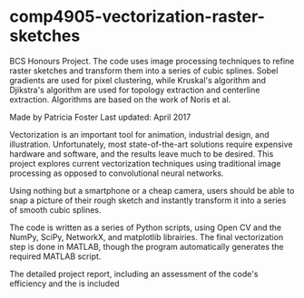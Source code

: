 # comp4905-vectorization-raster-sketches
BCS Honours Project. The code uses image processing techniques to refine raster sketches and transform them into a series of cubic splines. Sobel gradients are used for pixel clustering, while Kruskal's algorithm and Djikstra's algorithm are used for topology extraction and centerline extraction. Algorithms are based on the work of Noris et al.

Made by Patricia Foster
Last updated: April 2017

Vectorization is an important tool for animation, industrial design, and illustration. Unfortunately, most state-of-the-art solutions require expensive hardware and software, and the results leave much to be desired. This project explores current vectorization techniques using traditional image processing as opposed to convolutional neural networks. 

Using nothing but a smartphone or a cheap camera, users should be able to snap a picture of their rough sketch and instantly transform it into a series of smooth cubic splines. 

The code is written as a series of Python scripts, using Open CV and the NumPy, SciPy, NetworkX, and matplotlib librairies. The final vectorization step is done in MATLAB, though the program automatically generates the required MATLAB script. 

The detailed project report, including an assessment of the code's efficiency and the  is included 
